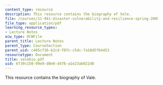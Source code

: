 ```yaml
---
content_type: resource
description: This resource contains the biography of Vale.
file: /courses/11-941-disaster-vulnerability-and-resilience-spring-2005/6f39c15099e9d0e0d476a1e23ab022d8_valebio.pdf
file_type: application/pdf
learning_resource_types:
- Lecture Notes
ocw_type: OCWFile
parent_title: Lecture Notes
parent_type: CourseSection
parent_uid: c465cf36-b2cd-f07c-c5dc-7a10d5f64453
resourcetype: Document
title: valebio.pdf
uid: 6f39c150-99e9-d0e0-d476-a1e23ab022d8
---
```

This resource contains the biography of Vale.

